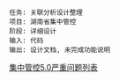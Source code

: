 	任务: 关联分析设计整理
	项目: 湖南省集中管控
	阶段: 详细设计
	输入: 代码
	输出: 设计文档, 未完成功能说明


[集中管控5.0严重问题列表](airmail://message?mail=lidong.yang%40pekall.com&messageid=AAMArQBuI9E1QiSrWVOJxaon)
